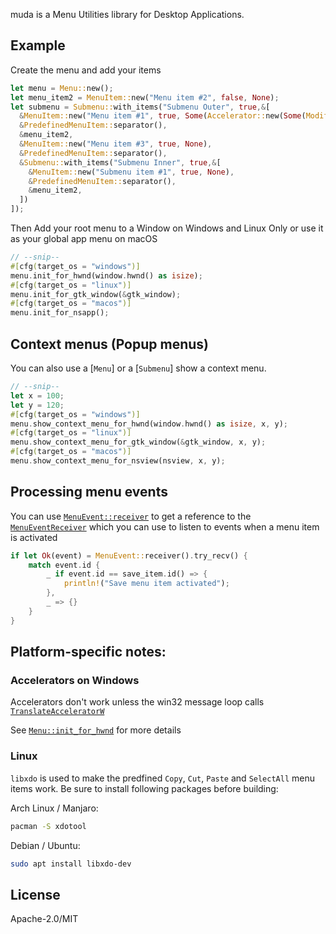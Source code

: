 muda is a Menu Utilities library for Desktop Applications.

## Example

Create the menu and add your items

```rs
let menu = Menu::new();
let menu_item2 = MenuItem::new("Menu item #2", false, None);
let submenu = Submenu::with_items("Submenu Outer", true,&[
  &MenuItem::new("Menu item #1", true, Some(Accelerator::new(Some(Modifiers::ALT), Code::KeyD))),
  &PredefinedMenuItem::separator(),
  &menu_item2,
  &MenuItem::new("Menu item #3", true, None),
  &PredefinedMenuItem::separator(),
  &Submenu::with_items("Submenu Inner", true,&[
    &MenuItem::new("Submenu item #1", true, None),
    &PredefinedMenuItem::separator(),
    &menu_item2,
  ])
]);

```

Then Add your root menu to a Window on Windows and Linux Only or use it
as your global app menu on macOS

```rs
// --snip--
#[cfg(target_os = "windows")]
menu.init_for_hwnd(window.hwnd() as isize);
#[cfg(target_os = "linux")]
menu.init_for_gtk_window(&gtk_window);
#[cfg(target_os = "macos")]
menu.init_for_nsapp();
```

## Context menus (Popup menus)

You can also use a [`Menu`] or a [`Submenu`] show a context menu.

```rs
// --snip--
let x = 100;
let y = 120;
#[cfg(target_os = "windows")]
menu.show_context_menu_for_hwnd(window.hwnd() as isize, x, y);
#[cfg(target_os = "linux")]
menu.show_context_menu_for_gtk_window(&gtk_window, x, y);
#[cfg(target_os = "macos")]
menu.show_context_menu_for_nsview(nsview, x, y);
```
## Processing menu events

You can use [`MenuEvent::receiver`](https://docs.rs/muda/latest/muda/struct.MenuEvent.html#method.receiver) to get a reference to the [`MenuEventReceiver`](https://docs.rs/muda/latest/muda/type.MenuEventReceiver.html)
which you can use to listen to events when a menu item is activated
```rs
if let Ok(event) = MenuEvent::receiver().try_recv() {
    match event.id {
        _ if event.id == save_item.id() => {
            println!("Save menu item activated");
        },
        _ => {}
    }
}
```

## Platform-specific notes:

### Accelerators on Windows

Accelerators don't work unless the win32 message loop calls
[`TranslateAcceleratorW`](https://docs.rs/windows-sys/latest/windows_sys/Win32/UI/WindowsAndMessaging/fn.TranslateAcceleratorW.html)

See [`Menu::init_for_hwnd`](https://docs.rs/muda/latest/muda/struct.Menu.html#method.init_for_hwnd) for more details

### Linux

`libxdo` is used to make the predfined `Copy`, `Cut`, `Paste` and `SelectAll` menu items work. Be sure to install following packages before building:

Arch Linux / Manjaro:
```sh
pacman -S xdotool
```

Debian / Ubuntu:
```sh
sudo apt install libxdo-dev
```

## License

Apache-2.0/MIT
